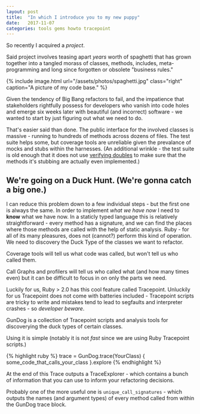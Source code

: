 ```yaml
---
layout: post
title:  "In which I introduce you to my new puppy"
date:   2017-11-07
categories: tools gems howto tracepoint
---
```


So recently I acquired a _project_.

Said project involves teasing apart *years* worth of spaghetti that has grown
together into a tangled morass of classes, methods, includes, meta-programming
and long since forgotten or obsolete "business rules."

{% include image.html url="/assets/photos/spaghetti.jpg" class="right" caption="A picture of my code base." %}

Given the tendency of Big Bang refactors to fail, and the impatience that
stakeholders rightfully possess for developers who vanish into code holes and
emerge six weeks later with beautiful (and incorrect) software - we wanted to
start by just figuring out what we need to do.

That's easier said than done.  The public interface for the involved classes is
massive - running to hundreds of methods across dozens of files.  The test suite
helps some, but coverage tools are unreliable given the prevalance of mocks and
stubs within the harnesses.  (An additional wrinkle - the test suite is old
enough that it does not use [verifying
doubles](https://relishapp.com/rspec/rspec-mocks/docs/verifying-doubles) to make
sure that the methods it's stubbing are actually even implemented.)

## We're going on a Duck Hunt. (We're gonna catch a big one.)

I can reduce this problem down to a few individual steps - but the first one is
always the same.  In order to implement _what we have now_ I need to **know**
what we have now.  In a staticly typed language this is relatively
straightforward - every method has a signature, and we can find the places where
those methods are called with the help of static analysis.  Ruby - for all of
its many pleasures, does not (cannot?) perform this kind of operation.  We need
to discovery the Duck Type of the classes we want to refactor.

Coverage tools will tell us what code was called, but won't tell us who called
them.

Call Graphs and profilers will tell us who called what (and how many times even)
but it can be difficult to focus in on only the parts we need.

Luckily for us, Ruby > 2.0 has this cool feature called Tracepoint. Unluckily
for us Tracepoint does not come with batteries included - Tracepoint scripts are
tricky to write and mistakes tend to lead to segfaults and interpreter crashes -
so _developer beware_.

GunDog is a collection of Tracepoint scripts and analysis tools for discoverying
the duck types of certain classes.

Using it is simple (notably it is not _fast_ since we are using Ruby Tracepoint
scripts.)

{% highlight ruby %}
trace = GunDog.trace(YourClass) {
   some_code_that_calls_your_class
}.explore
{% endhighlight %}

At the end of this Trace outputs a TraceExplorer - which contains a bunch of
information that you can use to inform your refactoring decisions.

Probably one of the more useful one is `unique_call_signatures` - which outputs
the names (and argument types) of every method called from within the GunDog
trace block.




